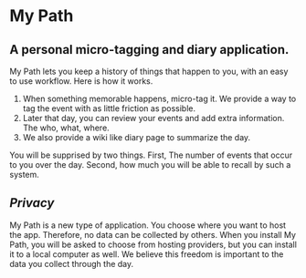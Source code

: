 My Path
=======

A personal micro-tagging and diary application.
-----------------------------------------------

My Path lets you keep a history of things that happen to you, with an easy to use workflow. Here is how it works.

1. When something memorable happens, micro-tag it. We provide a way to tag the event with as little friction as possible.
2. Later that day, you can review your events and add extra information. The who, what, where.
3. We also provide a wiki like diary page to summarize the day.

You will be supprised by two things. First, The number of events that occur to you over the day. Second, how much you will
be able to recall by such a system.


*Privacy*
---------
My Path is a new type of application. You choose where you want to host the app. Therefore, no data can be collected by others.
When you install My Path, you will be asked to choose from hosting providers, but you can install it to a local computer as well.
We believe this freedom is important to the data you collect through the day.




